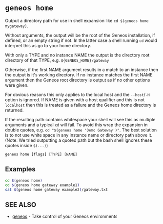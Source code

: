 # `geneos home`

Output a directory path for use in shell expansion like `cd $(geneos home mygateway)`.

Without arguments, the output will be the root of the Geneos installation, if defined, or an empty string if not. In the latter case a shell running `cd` would interpret this as go to your home directory.

With only a TYPE and no instance NAME the output is the directory root directory of that TYPE, e.g. `${GENEOS_HOME}/gateway`

Otherwise, if the first NAME argument results in a match to an instance then the output is it's working directory. If no instance matches the first NAME argument then the Geneos root directory is output as if no other options were given.

For obvious reasons this only applies to the local host and the `--host`/`-H` option is ignored. If NAME is given with a host qualifier and this is not `localhost` then this is treated as a failure and the Geneos home directory is returned.

If the resulting path contains whitespace your shell will see this as multiple arguments and a typical `cd` will fail. To avoid this wrap the expansion in double quotes, e.g. `cd "$(geneos home 'Demo Gateway')"`. The best solution is to not use white space in any instance name or directory path above it. (Note: We tried outputting a quoted path but the bash shell ignores these quotes inside `$(...)`)

```text
geneos home [flags] [TYPE] [NAME]
```

## Examples

```bash
cd $(geneos home)
cd $(geneos home gateway example1)
cat $(geneos home gateway example2)/gateway.txt

```

## SEE ALSO

* [geneos](geneos.md)	 - Take control of your Geneos environments
